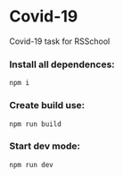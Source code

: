# Covid-19
Covid-19 task for RSSchool

### Install all dependences: 
```
npm i
```
### Create build use:
```
npm run build
```
### Start dev mode:
```
npm run dev
```

